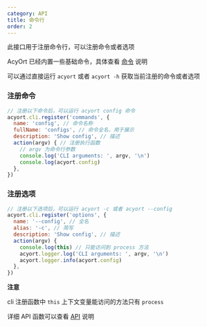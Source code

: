 ```yaml
---
category: API
title: 命令行
order: 2
---
```


此接口用于注册命令行，可以注册命令或者选项

AcyOrt 已经内置一些基础命令，具体查看 [命令](/docs/command/) 说明

可以通过直接运行 `acyort` 或者 `acyort -h` 获取当前注册的命令或者选项

### 注册命令

```js
// 注册以下命令后，可以运行 acyort config 命令
acyort.cli.register('commands', {
  name: 'config', // 命令名称
  fullName: 'configs', // 命令全名，用于展示
  description: 'Show config', // 描述
  action(argv) { // 注册执行函数
    // argv 为命令行参数
    console.log('CLI arguments: ', argv, '\n')
    console.log(acyort.config)
  },
})
```

### 注册选项

```js
// 注册以下选项后，可以运行 acyort -c 或者 acyort --config
acyort.cli.register('options', {
  name: '--config', // 全名
  alias: '-c', // 简写
  description: 'Show config', // 描述
  action(argv) {
    console.log(this) // 只能访问到 process 方法
    acyort.logger.log('CLI arguments: ', argv, '\n')
    acyort.logger.info(acyort.config)
  },
})
```

**注意**

cli 注册函数中 `this` 上下文变量能访问的方法只有 `process`

详细 API 函数可以查看 [API](/api/) 说明
